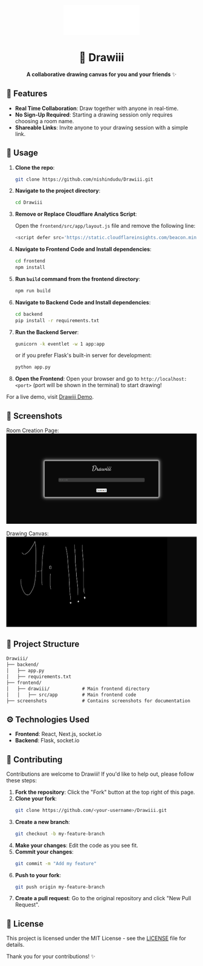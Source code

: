 <div align="center">
    <picture>
        <source media="(prefers-color-scheme: dark)" srcset="./screenshots/drawiii-dark.png">
        <source media="(prefers-color-scheme: light)" srcset="./screenshots/drawiii-light.png">
        <img src="./screenshots/drawiii-dark.png" alt="Drawiii Logo" width="200">
    </picture>
</div>

<div align="center">

<h1>🎨 Drawiii</h1>

**A collaborative drawing canvas for you and your friends** ✨

</div>

## 💖 Features
- **Real Time Collaboration**: Draw together with anyone in real-time.
- **No Sign-Up Required**: Starting a drawing session only requires choosing a room name.
- **Shareable Links**: Invite anyone to your drawing session with a simple link.

## 🎯 Usage
1. **Clone the repo**: 
   ```bash
   git clone https://github.com/nishindudu/Drawiii.git
   ```

2. **Navigate to the project directory**:
   ```bash
   cd Drawiii
   ```

3. **Remove or Replace Cloudflare Analytics Script**:

   Open the `frontend/src/app/layout.js` file and remove the following line:
   ```javascript
   <script defer src='https://static.cloudflareinsights.com/beacon.min.js' data-cf-beacon='{"token": "<CLOUDFLARE_TOKEN>"}'></script>
   ```

4. **Navigate to Frontend Code and Install dependencies**:
   ```bash
   cd frontend
   npm install
   ```

5. **Run ``build`` command from the frontend directory**:
   ```bash
   npm run build
   ```

6. **Navigate to Backend Code and Install dependencies**:
   ```bash
   cd backend
   pip install -r requirements.txt
   ```

7. **Run the Backend Server**:
   ```bash
   gunicorn -k eventlet -w 1 app:app
   ```
   or if you prefer Flask's built-in server for development:
   ```bash
   python app.py
   ```

8. **Open the Frontend**:
   Open your browser and go to `http://localhost:<port>` (port will be shown in the terminal) to start drawing!

For a live demo, visit [Drawiii Demo](https://drawiii.onrender.com/).

## 📸 Screenshots

Room Creation Page:
![Room Creation Page](<screenshots/room-selection.png>)

Drawing Canvas:
![Drawing Canvas](<screenshots/canvas.png>)

## 📁 Project Structure

```
Drawiii/
├── backend/
│   ├── app.py
│   ├── requirements.txt
├── frontend/
│   ├── drawiii/            # Main frontend directory
│   │   ├── src/app         # Main frontend code
├── screenshots             # Contains screenshots for documentation
```

## ⚙️ Technologies Used
- **Frontend**: React, Next.js, socket.io
- **Backend**: Flask, socket.io

## 🤝 Contributing

Contributions are welcome to Drawiii! If you'd like to help out, please follow these steps:

1. **Fork the repository**: Click the "Fork" button at the top right of this page.
2. **Clone your fork**: 
   ```bash
   git clone https://github.com/<your-username>/Drawiii.git
   ```
3. **Create a new branch**: 
   ```bash
   git checkout -b my-feature-branch
   ```
4. **Make your changes**: Edit the code as you see fit.
5. **Commit your changes**: 
   ```bash
   git commit -m "Add my feature"
   ```
6. **Push to your fork**: 
   ```bash
   git push origin my-feature-branch
   ```
7. **Create a pull request**: Go to the original repository and click "New Pull Request".

## 📜 License

This project is licensed under the MIT License - see the [LICENSE](LICENSE) file for details.


Thank you for your contributions! ✨